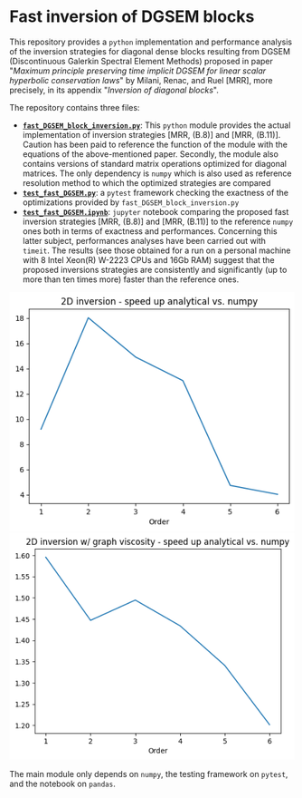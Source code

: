 # Fast inversion of DGSEM blocks
This repository provides a `python` implementation and performance analysis of the inversion strategies for diagonal dense blocks resulting from DGSEM (Discontinuous Galerkin Spectral Element Methods) proposed in paper "_Maximum principle preserving time implicit DGSEM for linear scalar hyperbolic conservation laws_" by Milani, Renac, and Ruel [MRR], more precisely, in its appendix "_Inversion of diagonal blocks_".

The repository contains three files:
* [**`fast_DGSEM_block_inversion.py`**](fast_DGSEM_block_inversion.py): This `python` module provides the actual implementation of inversion strategies [MRR, (B.8)] and [MRR, (B.11)]. Caution has been paid to reference the function of the module with the equations of the above-mentioned paper. Secondly, the module also contains versions of standard matrix operations optimized for diagonal matrices. The only dependency is `numpy` which is also used as reference resolution method to which the optimized strategies are compared
* [**`test_fast_DGSEM.py`**](test_fast_DGSEM.py): a `pytest` framework checking the exactness of the optimizations provided by `fast_DGSEM_block_inversion.py`
* [**`test_fast_DGSEM.ipynb`**](test_fast_DGSEM.ipynb): `jupyter` notebook comparing the proposed fast inversion strategies [MRR, (B.8)] and [MRR, (B.11)] to the reference `numpy` ones both in terms of exactness and performances. Concerning this latter subject, performances analyses have been carried out with `timeit`. The results (see those obtained for a run on a personal machine with 8 Intel Xeon(R) W-2223 CPUs and 16Gb RAM) suggest that the proposed inversions strategies are consistently and significantly (up to more than ten times more) faster than the reference ones.

<div align="center">
    <img src="img/perf_L2_inv.png" alt="Speed-up of problem without graph viscosity"/>
</div>

<div align="center">
    <img src="img/perf_L2_inv_v.png" alt="Speed-up of problem with graph viscosity"/>
</div>

The main module only depends on `numpy`, the testing framework on `pytest`, and the notebook on `pandas`.
